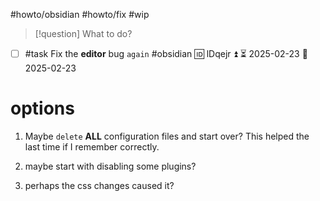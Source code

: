 #howto/obsidian #howto/fix #wip

> [!question]
> What to do?

- [ ] #task Fix the **editor** bug `again` #obsidian 🆔 lDqejr ⏫ ⏳ 2025-02-23 📅 2025-02-23

# options

1. Maybe `delete` **ALL** configuration files and start over? This helped the last time if I remember correctly.

2. maybe start with disabling some plugins?
3. perhaps the css changes caused it?
